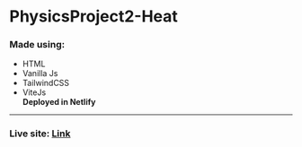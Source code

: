 # PhysicsProject2-Heat

### Made using: 
* HTML
* Vanilla Js
* TailwindCSS 
* ViteJs  
**Deployed in Netlify**
---
### Live site: [Link](https://physics-projects.netlify.app/)
